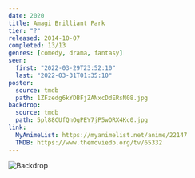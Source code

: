 ```yaml
---
date: 2020
title: Amagi Brilliant Park
tier: "?"
released: 2014-10-07
completed: 13/13
genres: [comedy, drama, fantasy]
seen:
  first: "2022-03-29T23:52:10"
  last: "2022-03-31T01:35:10"
poster:
  source: tmdb
  path: 1ZFzedg6kYDBFjZANxcDdERsN08.jpg
backdrop:
  source: tmdb
  path: 5pl88CUfQnOgPEY7jP5wORX4Kc0.jpg
link:
  MyAnimeList: https://myanimelist.net/anime/22147
  TMDB: https://www.themoviedb.org/tv/65332
---
```


![Backdrop](https://image.tmdb.org/t/p/w1280/lvBdVlkEqzq6rCu0VQo3UFpdvxP.jpg "Source: TMDB")
